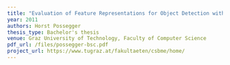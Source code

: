 ```yaml
---
title: "Evaluation of Feature Representations for Object Detection with Boosted Classifiers"
year: 2011
authors: Horst Possegger
thesis_type: Bachelor's thesis
venue: Graz University of Technology, Faculty of Computer Science
pdf_url: /files/possegger-bsc.pdf
project_url: https://www.tugraz.at/fakultaeten/csbme/home/
---
```

